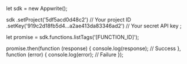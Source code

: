 let sdk = new Appwrite();

sdk
    .setProject('5df5acd0d48c2') // Your project ID
    .setKey('919c2d18fb5d4...a2ae413da83346ad2') // Your secret API key
;

let promise = sdk.functions.listTags('[FUNCTION_ID]');

promise.then(function (response) {
    console.log(response); // Success
}, function (error) {
    console.log(error); // Failure
});
